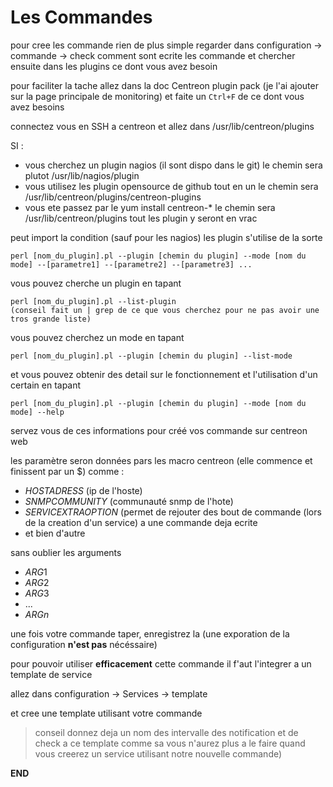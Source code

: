 # Les Commandes 

pour cree les commande rien de plus simple regarder dans configuration -> commande -> check comment sont ecrite les commande et chercher ensuite dans les plugins ce dont vous avez besoin

pour faciliter la tache allez dans la doc Centreon plugin pack (je l'ai ajouter sur la page principale de monitoring) et faite un `Ctrl+F` de ce dont vous avez besoins

connectez vous en SSH a centreon et allez dans /usr/lib/centreon/plugins

SI :
+ vous cherchez un plugin nagios (il sont dispo dans le git) le chemin sera plutot /usr/lib/nagios/plugin 
+ vous utilisez les plugin opensource de github tout en un le chemin sera /usr/lib/centreon/plugins/centreon-plugins
+ vous ete passez par le yum install centreon-* le chemin sera /usr/lib/centreon/plugins tout les plugin y seront en vrac

peut import la condition (sauf pour les nagios) les plugin s'utilise de la sorte
```Shell
perl [nom_du_plugin].pl --plugin [chemin du plugin] --mode [nom du mode] --[parametre1] --[parametre2] --[parametre3] ...
```
vous pouvez cherche un plugin en tapant
```Shell
perl [nom_du_plugin].pl --list-plugin
(conseil fait un | grep de ce que vous cherchez pour ne pas avoir une tros grande liste)
```
vous pouvez cherchez un mode en tapant 
```Shell
perl [nom_du_plugin].pl --plugin [chemin du plugin] --list-mode
```
et vous pouvez obtenir des detail sur le fonctionnement et l'utilisation d'un certain en tapant
```Shell
perl [nom_du_plugin].pl --plugin [chemin du plugin] --mode [nom du mode] --help
```
servez vous de ces informations pour créé vos commande sur centreon web

les paramètre seron données pars les macro centreon (elle commence et finissent par un $) comme : 
+ $HOSTADRESS$ (ip de l'hoste)
+ $SNMPCOMMUNITY$ (communauté snmp de l'hote)
+ $SERVICEXTRAOPTION$ (permet de rejouter des bout de commande (lors de la creation d'un service) a une commande deja ecrite
+ et bien d'autre

sans oublier les arguments
+ $ARG1$
+ $ARG2$ 
+ $ARG3$ 
+ ...
+ $ARGn$

une fois votre commande taper, enregistrez la (une exporation de la configuration __n'est pas__ nécéssaire)

pour pouvoir utiliser __efficacement__ cette commande il f'aut l'integrer a un template de service

allez dans configuration -> Services -> template

et cree une template utilisant votre commande 

> conseil donnez deja un nom 
> des intervalle des notification et de check a ce template 
> comme sa vous n'aurez plus a le faire quand vous creerez un service utilisant notre nouvelle commande)

__END__
